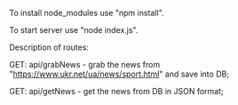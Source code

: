 To install node_modules use "npm install".

To start server use "node index.js".

Description of routes:

GET: api/grabNews - grab the news from "https://www.ukr.net/ua/news/sport.html" and save into DB;

GET: api/getNews - get the news from DB in JSON format;
